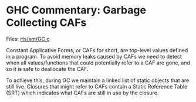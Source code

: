 # GHC Commentary: Garbage Collecting CAFs



Files: [rts/sm/GC.c](/trac/ghc/browser/ghc/rts/sm/GC.c)



Constant Applicative Forms, or CAFs for short, are top-level values defined in a program. 
To avoid memory leaks caused by CAFs we need to detect when all values/functions that could potentially refer to a CAF are gone, and so it is safe to deallocate the CAF.  



To achieve this, during GC we maintain a linked list of static objects that are still live.
Closures that might refer to CAFs contain a Static Reference Table (SRT) which indicates what
CAFs are still in use by the closure.


